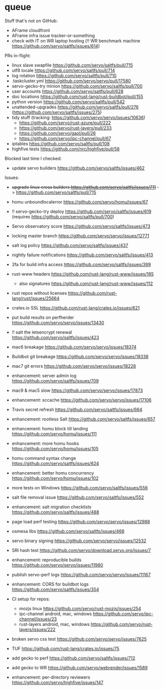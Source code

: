# queue

Stuff that's not on GitHub: 

* AFrame cloudfront
* AFrame infra issue tracker-or-something
* check with IT on WR laptop hosting (:bangbang: WR benchmark machine https://github.com/servo/saltfs/issues/614)

PRs in-flight: 

- linux slave swapfile https://github.com/servo/saltfs/pull/715
- utf8 locale https://github.com/servo/saltfs/pull/714
- log rotation https://github.com/servo/saltfs/pull/710
- .taskcluster.yml https://github.com/servo/servo/pull/17580
- servo-gecko-try minion https://github.com/servo/saltfs/pull/700
- user accounts https://github.com/servo/saltfs/pull/628
- doc locations https://github.com/rust-lang/rust-buildbot/pull/155
- python version https://github.com/servo/saltfs/pull/542
- unattended-upgrades https://github.com/servo/saltfs/pull/276 (https://github.com/servo/saltfs/issues/275)
- tidy stuff (tracking: https://github.com/servo/servo/issues/10636)
  - https://github.com/servo/rust-azure/pull/222
  - https://github.com/servo/rust-layers/pull/233
  - https://github.com/servo/gaol/pull/26
  - https://github.com/servo/ipc-channel/pull/67
- iptables https://github.com/servo/saltfs/pull/108
- highfive tests https://github.com/nrc/highfive/pull/58

Blocked last time I checked: 

- update servo builders https://github.com/servo/saltfs/issues/462


Issues:


- ~~upgrade linux cross builders https://github.com/servo/saltfs/issues/711~~ -> https://github.com/servo/saltfs/pull/715
- homu unboundlocalerror https://github.com/servo/homu/issues/67
- :bangbang: servo-gecko-try deploy https://github.com/servo/saltfs/issues/619 (requires https://github.com/servo/saltfs/pull/700)
- Servo observatory score https://github.com/servo/saltfs/issues/473
- locking master branch https://github.com/servo/servo/issues/12771
- salt log policy https://github.com/servo/saltfs/issues/437
- nightly failure notifications https://github.com/servo/saltfs/issues/413
- 2fa for build infra access https://github.com/servo/saltfs/issues/399
- rust-www headers https://github.com/rust-lang/rust-www/issues/165
  - also signatures https://github.com/rust-lang/rust-www/issues/112
- rust repos without licenses https://github.com/rust-lang/rust/issues/25664

- crates.io SSL https://github.com/rust-lang/crates.io/issues/621
- put build results on perfherder https://github.com/servo/servo/issues/13430
- :bangbang: salt the letsencrypt renewal https://github.com/servo/saltfs/issues/423
- mac6 breakage https://github.com/servo/servo/issues/18374
- Buildbot git breakage https://github.com/servo/servo/issues/18338
- mac7 git errors https://github.com/servo/servo/issues/18228
- enhancement: server admin log https://github.com/servo/saltfs/issues/709
- mac9 & mac5 slow https://github.com/servo/servo/issues/17873
- enhancement: sccache https://github.com/servo/servo/issues/17106
- Travis secret refresh https://github.com/servo/saltfs/issues/664
- enhancement: rootless Salt https://github.com/servo/saltfs/issues/657
- enhancement: homu block till landing https://github.com/servo/homu/issues/111
- enhancement: more homu hooks https://github.com/servo/homu/issues/105
- homu command syntax change https://github.com/servo/saltfs/issues/624
- enhancement: better homu concurrency https://github.com/servo/homu/issues/102
- more tests on Windows https://github.com/servo/saltfs/issues/556
- salt file removal issue https://github.com/servo/saltfs/issues/552
- enhancement: salt migration checklists https://github.com/servo/saltfs/issues/488
- page load perf testing https://github.com/servo/servo/issues/12988
- osmesa libs https://github.com/servo/saltfs/issues/468
- servo binary signing https://github.com/servo/servo/issues/12532
- SRI hash test https://github.com/servo/download.servo.org/issues/7
- enhancement: reproducible builds https://github.com/servo/servo/issues/11980
- publish servo-perf logs https://github.com/servo/servo/issues/11167
- enhancement: CORS for buildbot logs https://github.com/servo/saltfs/issues/354
- CI setup for repos: 
  -  mozjs linux https://github.com/servo/rust-mozjs/issues/254
  - ipc-channel android, mac, windows https://github.com/servo/ipc-channel/issues/23
  - rust-layers android, mac, windows https://github.com/servo/rust-layers/issues/222
- broken servo css test https://github.com/servo/servo/issues/7625
- TUF https://github.com/rust-lang/crates.io/issues/75
- add gecko to perf https://github.com/servo/saltfs/issues/712
- add gecko to WR https://github.com/servo/webrender/issues/1589
- enhancement: per-directory reviewers https://github.com/servo/highfive/issues/147
